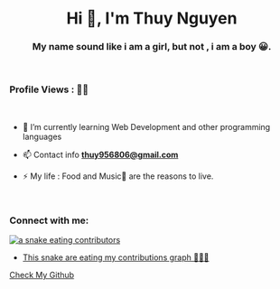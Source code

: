 <h1 align="center">Hi 👋, I'm Thuy Nguyen</h1>
<h3 align="center">My name sound like i am a girl, but not , i am a boy 😀.</h3>

<br>

<p align="right"> <h3>Profile Views : 🙂😚</h3>
  </p>
<br>

- 🌱 I’m currently learning Web Development and other programming languages

- 📫 Contact info **thuy956806@gmail.com**

- ⚡ My life : Food and Music🎵 are the reasons to live.

<br>

<h3 align="left">Connect with me:</h3>
<p align="left">
  <a href="https://www.facebook.com/vanthuy0968" target="blank">
</p>

<picture>
  <source
    media="(prefers-color-scheme: light)"
    srcset="./resouces/snake.svg"
  />
  <img
    alt="a snake eating contributors"
    src="./resouces/snake.svg"
  />
</picture>

- This snake are eating my contributions graph 🥴🥴🥴

[Check My Github](https://github.com/thuynguyen0964)

